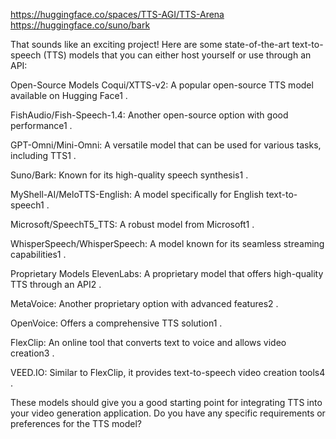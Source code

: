 https://huggingface.co/spaces/TTS-AGI/TTS-Arena
https://huggingface.co/suno/bark



That sounds like an exciting project! Here are some state-of-the-art text-to-speech (TTS) models that you can either host yourself or use through an API:

Open-Source Models
Coqui/XTTS-v2: A popular open-source TTS model available on Hugging Face1
.

FishAudio/Fish-Speech-1.4: Another open-source option with good performance1
.

GPT-Omni/Mini-Omni: A versatile model that can be used for various tasks, including TTS1
.

Suno/Bark: Known for its high-quality speech synthesis1
.

MyShell-AI/MeloTTS-English: A model specifically for English text-to-speech1
.

Microsoft/SpeechT5_TTS: A robust model from Microsoft1
.

WhisperSpeech/WhisperSpeech: A model known for its seamless streaming capabilities1
.

Proprietary Models
ElevenLabs: A proprietary model that offers high-quality TTS through an API2
.

MetaVoice: Another proprietary option with advanced features2
.

OpenVoice: Offers a comprehensive TTS solution1
.

FlexClip: An online tool that converts text to voice and allows video creation3
.

VEED.IO: Similar to FlexClip, it provides text-to-speech video creation tools4
.

These models should give you a good starting point for integrating TTS into your video generation application. Do you have any specific requirements or preferences for the TTS model?